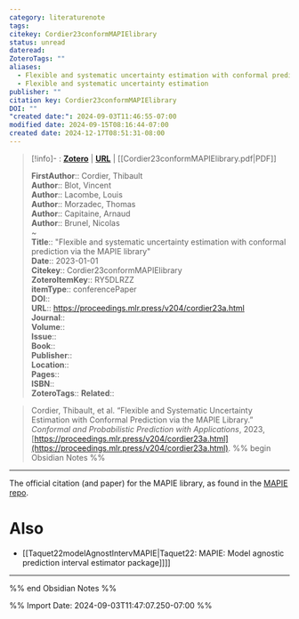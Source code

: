 ```yaml
---
category: literaturenote
tags: 
citekey: Cordier23conformMAPIElibrary
status: unread
dateread: 
ZoteroTags: ""
aliases:
  - Flexible and systematic uncertainty estimation with conformal prediction via the MAPIE library
  - Flexible and systematic uncertainty estimation
publisher: ""
citation key: Cordier23conformMAPIElibrary
DOI: ""
"created date:": 2024-09-03T11:46:55-07:00
modified date: 2024-09-15T08:16:44-07:00
created date: 2024-12-17T08:51:31-08:00
---
```


> [!info]- : [**Zotero**](zotero://select/library/items/RY5DLRZZ)   | [**URL**](https://proceedings.mlr.press/v204/cordier23a.html) | [[Cordier23conformMAPIElibrary.pdf|PDF]]
>
> 
> 
> **FirstAuthor**:: Cordier, Thibault  
> **Author**:: Blot, Vincent  
> **Author**:: Lacombe, Louis  
> **Author**:: Morzadec, Thomas  
> **Author**:: Capitaine, Arnaud  
> **Author**:: Brunel, Nicolas  
~    
> **Title**:: "Flexible and systematic uncertainty estimation with conformal prediction via the MAPIE library"  
> **Date**:: 2023-01-01  
> **Citekey**:: Cordier23conformMAPIElibrary  
> **ZoteroItemKey**:: RY5DLRZZ  
> **itemType**:: conferencePaper  
> **DOI**::   
> **URL**:: https://proceedings.mlr.press/v204/cordier23a.html  
> **Journal**::   
> **Volume**::   
> **Issue**::   
> **Book**::   
> **Publisher**::   
> **Location**::    
> **Pages**::   
> **ISBN**::   
> **ZoteroTags**:: 
> **Related**:: 

> Cordier, Thibault, et al. “Flexible and Systematic Uncertainty Estimation with Conformal Prediction via the MAPIE Library.” _Conformal and Probabilistic Prediction with Applications_, 2023, [https://proceedings.mlr.press/v204/cordier23a.html](https://proceedings.mlr.press/v204/cordier23a.html).
%% begin Obsidian Notes %%
___
The official citation (and paper) for the MAPIE library, as found in the [MAPIE repo](https://github.com/scikit-learn-contrib/MAPIE).

# Also
- [[Taquet22modelAgnostIntervMAPIE|Taquet22: MAPIE: Model agnostic prediction interval estimator package]]]]
___
%% end Obsidian Notes %%



%% Import Date: 2024-09-03T11:47:07.250-07:00 %%
